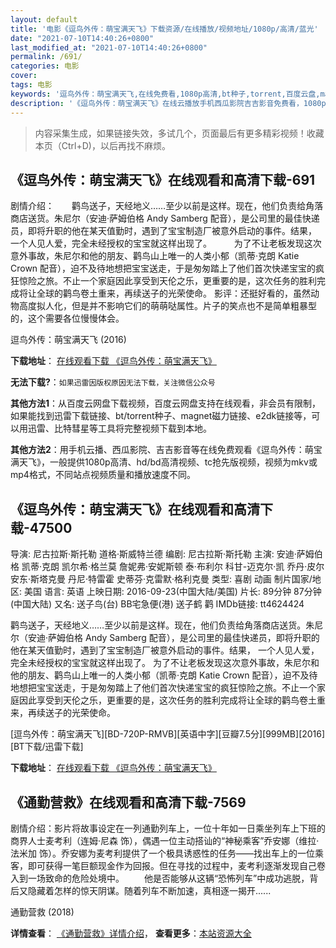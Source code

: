 ```yaml
---
layout: default
title: '电影《逗鸟外传：萌宝满天飞》下载资源/在线播放/视频地址/1080p/高清/蓝光'
date: "2021-07-10T14:40:26+0800"
last_modified_at: "2021-07-10T14:40:26+0800"
permalink: /691/
categories: 电影
cover:
tags: 电影
keywords: '逗鸟外传：萌宝满天飞,在线免费看,1080p高清,bt种子,torrent,百度云盘,magnet,磁力链,迅雷下载资源'
description: '《逗鸟外传：萌宝满天飞》在线云播放手机西瓜影院吉吉影音免费看，1080p高清bd/hd未删减完整版和tc抢先枪版，mkv/mp4格式，附带bt/torrent种子、magnet/磁力链、百度云盘、网盘资源迅雷下载链接'
---
```


>内容采集生成，如果链接失效，多试几个，页面最后有更多精彩视频！收藏本页（Ctrl+D)，以后再找不麻烦。


## 《逗鸟外传：萌宝满天飞》在线观看和高清下载-691

剧情介绍：　　鹳鸟送子，天经地义……至少以前是这样。现在，他们负责给角落商店送货。朱尼尔（安迪·萨姆伯格 Andy Samberg 配音），是公司里的最佳快递员，即将升职的他在某天值勤时，遇到了宝宝制造厂被意外启动的事件。结果， 一个人见人爱，完全未经授权的宝宝就这样出现了。  　　为了不让老板发现这次意外事故，朱尼尔和他的朋友、鹳鸟山上唯一的人类小郁（凯蒂·克朗 Katie Crown 配音），迫不及待地想把宝宝送走，于是匆匆踏上了他们首次快递宝宝的疯狂惊险之旅。不止一个家庭因此享受到天伦之乐，更重要的是，这次任务的胜利完成将让全球的鹳鸟卷土重来，再续送子的光荣使命。 影评：还挺好看的，虽然动物高度拟人化，但是并不影响它们的萌萌哒属性。片子的笑点也不是简单粗暴型的，这个需要各位慢慢体会。


逗鸟外传：萌宝满天飞 (2016)

**下载地址**： [在线观看下载 《逗鸟外传：萌宝满天飞》](https://www.btbtdy.me/btdy/dy7265.html) 


**无法下载?**：`如果迅雷因版权原因无法下载，关注微信公众号 `

**其他方法1**：从百度云网盘下载视频，百度云网盘支持在线观看，非会员有限制，如果能找到迅雷下载链接、bt/torrent种子、magnet磁力链接、e2dk链接等，可以用迅雷、比特彗星等工具将完整视频下载到本地。

**其他方法2**：用手机云播、西瓜影院、吉吉影音等在线免费观看《逗鸟外传：萌宝满天飞》，一般提供1080p高清、hd/bd高清视频、tc抢先版视频，视频为mkv或mp4格式，不同站点视频质量和播放速度不同。


## 《逗鸟外传：萌宝满天飞》在线观看和高清下载-47500

导演: 尼古拉斯·斯托勒 道格·斯威特兰德 编剧: 尼古拉斯·斯托勒 主演: 安迪·萨姆伯格 凯蒂·克朗 凯尔希·格兰莫 詹妮弗·安妮斯顿 泰·布利尔 科甘-迈克尔·凯 乔丹·皮尔 安东·斯塔克曼 丹尼·特雷霍 史蒂芬·克雷默·格利克曼 类型: 喜剧 动画 制片国家/地区: 美国 语言: 英语 上映日期: 2016-09-23(中国大陆/美国) 片长: 89分钟 87分钟(中国大陆) 又名: 送子鸟(台) BB宅急便(港) 送子鹤 鹳 IMDb链接: tt4624424

鹳鸟送子，天经地义……至少以前是这样。现在，他们负责给角落商店送货。朱尼尔（安迪·萨姆伯格 Andy Samberg 配音），是公司里的最佳快递员，即将升职的他在某天值勤时，遇到了宝宝制造厂被意外启动的事件。结果， 一个人见人爱，完全未经授权的宝宝就这样出现了。 为了不让老板发现这次意外事故，朱尼尔和他的朋友、鹳鸟山上唯一的人类小郁（凯蒂·克朗 Katie Crown 配音），迫不及待地想把宝宝送走，于是匆匆踏上了他们首次快递宝宝的疯狂惊险之旅。不止一个家庭因此享受到天伦之乐，更重要的是，这次任务的胜利完成将让全球的鹳鸟卷土重来，再续送子的光荣使命。


[逗鸟外传：萌宝满天飞][BD-720P-RMVB][英语中字][豆瓣7.5分][999MB][2016][BT下载/迅雷下载]

**下载地址**： [在线观看下载 《逗鸟外传：萌宝满天飞》](https://www.btdx8.com/torrent/storks_2016.html) 


## 《通勤营救》在线观看和高清下载-7569

剧情介绍：影片将故事设定在一列通勤列车上，一位十年如一日乘坐列车上下班的商界人士麦考利（连姆·尼森 饰），偶遇一位主动搭讪的“神秘乘客”乔安娜（维拉·法米加 饰）。乔安娜为麦考利提供了一个极具诱惑性的任务——找出车上的一位乘客，即可获得一笔巨额现金作为回报。但在寻找的过程中，麦考利逐渐发现自己卷入到一场致命的危险处境中。 　　他是否能够从这辆“恐怖列车”中成功逃脱，背后又隐藏着怎样的惊天阴谋。随着列车不断加速，真相逐一揭开......


通勤营救 (2018)

**详情查看**： [《通勤营救》详情介绍](/movie/7569/)， **查看更多**：[本站资源大全](/movie/t/all/)

